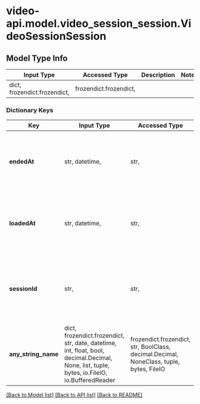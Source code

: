 # video-api.model.video_session_session.VideoSessionSession

## Model Type Info
Input Type | Accessed Type | Description | Notes
------------ | ------------- | ------------- | -------------
dict, frozendict.frozendict,  | frozendict.frozendict,  |  | 

### Dictionary Keys
Key | Input Type | Accessed Type | Description | Notes
------------ | ------------- | ------------- | ------------- | -------------
**endedAt** | str, datetime,  | str,  | When the video session ended, presented in ISO-8601 format. | [optional] value must conform to RFC-3339 date-time
**loadedAt** | str, datetime,  | str,  | When the video session started, presented in ISO-8601 format. | [optional] value must conform to RFC-3339 date-time
**sessionId** | str,  | str,  | The unique identifier for the session that you can use to track what happens during it. | [optional] 
**any_string_name** | dict, frozendict.frozendict, str, date, datetime, int, float, bool, decimal.Decimal, None, list, tuple, bytes, io.FileIO, io.BufferedReader | frozendict.frozendict, str, BoolClass, decimal.Decimal, NoneClass, tuple, bytes, FileIO | any string name can be used but the value must be the correct type | [optional]

[[Back to Model list]](../../README.md#documentation-for-models) [[Back to API list]](../../README.md#documentation-for-api-endpoints) [[Back to README]](../../README.md)

